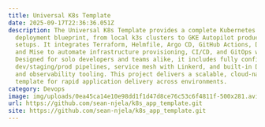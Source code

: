 ```yaml
---
title: Universal K8s Template
date: 2025-09-17T22:36:36.051Z
description: The Universal K8s Template provides a complete Kubernetes
  deployment blueprint, from local k3s clusters to GKE Autopilot production
  setups. It integrates Terraform, Helmfile, Argo CD, GitHub Actions, Devbox,
  and Mise to automate infrastructure provisioning, CI/CD, and GitOps workflows.
  Designed for solo developers and teams alike, it includes fully configured
  dev/staging/prod pipelines, service mesh with Linkerd, and built-in DevSecOps
  and observability tooling. This project delivers a scalable, cloud-native
  template for rapid application delivery across environments.
category: Devops
image: img/uploads/0ea45ca14e10e98dd1f1d47d8ce76c53c6f4811f-500x281.avif
url: https://github.com/sean-njela/k8s_app_template.git
site: https://github.com/sean-njela/k8s_app_template.git
---
```

